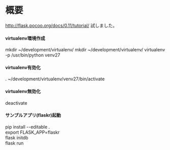 # 概要
http://flask.pocoo.org/docs/0.11/tutorial/ 試しました。

#### virtualenv環境作成
mkdir ~/development/virtualenv/
mkdir ~/development/virtualenv/
virtualenv -p /usr/bin/python venv27

#### virtualenv有効化
. ~/development/virtualenv/venv27/bin/activate

#### virtualenv無効化
deactivate

#### サンプルアプリ(flaskr)起動
pip install --editable .<br/>
export FLASK_APP=flaskr<br/>
flask initdb<br/>
flask run<br/>